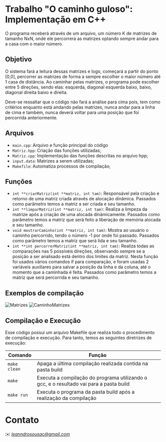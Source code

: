# Trabalho "O caminho guloso": Implementação em C++

O programa receberá através de um arquivo, um número K de matrizes de tamanho NxN, onde ele percorrera as matrizes optando sempre andar para a casa com o maior número.

## Objetivo

O sistema fará a leitura dessas matrizes e logo, começará a partir do ponto [0,0], percorrer as matrizes de forma a sempre escolher o maior número até 1 casa de distância. Ao caminhar pelas matrizes, o programa pode escolher entre 5 direções, sendo elas:  esquerda, diagonal esquerda baixo, baixo, diagonal direita baixo e direita.</p>
Deve-se ressaltar que o código não fará a análise para cima pois, tem como critérios enquanto está andando pelas matrizes, nunca andar para a linha de cima e também, nunca deverá voltar para uma posição que foi percorrida anteriormente.
 
## Arquivos

* ```main.cpp```: Arquivo e função principal do código
* ```Matriz.hpp```: Criação das funções utilizadas;
* ```Matriz.cpp```: Implementação das funções descritas no arquivo hpp;
* ```input.data```: Matrizes a serem utilizadas;
* ```Makefile```: Automatiza processos de compilação;

## Funções

* ```int **criarMatriz(int **matriz, int tam)```: Responsável pela criação e retorno de uma matriz criada através de alocação dinâmica. Passados como parâmetro temos a matriz a ser criada e seu tamanho.
* ```int **limparMatriz(int **matriz, int tam)```: Realiza a limpeza da matrize após a criação de uma alocada dinâmicamente. Passados como parâmetro temos a matriz que será feito a liberação de memória alocada e seu tamanho.
* ```void mostrarCaminho(int **matriz, int tam)```: Mostra ao usuário o caminho percorrido, tendo o número -1 por onde foi passado. Passados como parâmetro temos a matriz que será lida e seu tamanho.
* ```int **int percorrerMatriz(int **matriz, int tam)```: Realiza todas as comparações nas 5 possíveis direções, observando sempre se a posição a ser analisado está dentro dos limites da matriz. Nesta função foi usados vários comandos if para comparação, e foram usadas 2 variáveis auxiliares para salvar a posição da linha e da coluna, até o momento que a caminhada é feita. Passados como parâmetro temos a matriz que será percorrida e seu tamanho.

## Exemplos de compilação

![Matrizes](https://user-images.githubusercontent.com/118322766/226504303-08c27d66-7878-48c5-8f57-3916edfe446f.jpeg)
![CaminhoMatrizes](https://user-images.githubusercontent.com/118322766/226504371-7bec61ef-0753-428b-892d-fccd22eb735c.jpeg)


## Compilação e Execução

Esse código possui um arquivo Makefile que realiza todo o procedimento de compilação e execução. Para tanto, temos as seguintes diretrizes de execução:


| Comando                |  Função                                                                                           |                     
| -----------------------| ------------------------------------------------------------------------------------------------- |
|  `make clean`          | Apaga a última compilação realizada contida na pasta build                                        |
|  `make`                | Executa a compilação do programa utilizando o gcc, e o resultado vai para a pasta build           |
|  `make run`            | Executa o programa da pasta build após a realização da compilação                                 |


# Contato

✉️ <i>leanndrosousac@gmail.com</i>
</a>
